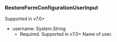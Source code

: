 ### RestoreFormConfigurationUserInput
Supported in v7.0+

- username: System.String
  - Required. Supported in v7.0+
      Name of user.
